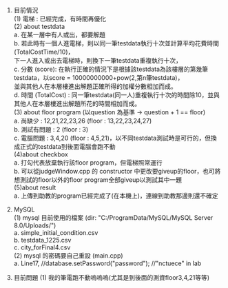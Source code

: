 
1. 目前情況  
  (1) 電梯 : 已經完成，有時間再優化  
  (2) about testdata  
    a. 在某一層中有人或出，都要解題  
    b. 若此時有一個人進電梯，則以同一筆testdata執行十次並計算平均花費時間 (TotalCostTime/10)，  
    下一人進入或出去電梯時，則換下一筆testdata重複執行十次，  
    c. 分數 (score): 在執行正確的情況下是根據該testdata為該樓層的第幾筆testdata，以score = 10000000000+pow(2,第n筆testdata)，  
    並與其他人在本層樓進出解題正確所得的加權分數相加而成。   
    d. 時間 (TotalCost) : 同一筆testdata(同一人)重複執行十次的時間除10，並與其他人在本層樓進出解題所花的時間相加而成。  
  (3) about floor program (以question 為基準 -> question + 1 == floor)  
    a. 尚缺少 : 12,21,22,23,26 (floor : 13,22,23,24,27)  
    b. 測試有問題 : 2 (floor : 3)  
    c. 電腦問題 : 3,4,20 (floor : 4,5,21)，以不同testdata測試時是可行的，但換成正式的testdata到後面電腦會跑不動  
  (4)about checkbox  
    a. 打勾代表放棄執行該floor program，但電梯照常運行  
    b. 可以從judgeWindow.cpp 的 constructor 中更改要giveup的floor，也可將想測試的floor以外的floor program全部giveup以測試其中一題  
  (5)about result  
    a. 上傳到助教的program已經完成了(在本機上)，連線到助教那邊則還不確定  
    
2. MySQL  
  (1) mysql 目前使用的檔案 (dir: "C:/ProgramData/MySQL/MySQL Server 8.0/Uploads/")    
    a. simple_initial_condition.csv  
    b. testdata_1225.csv  
    c. city_forFinal4.csv  
  (2) mysql 的密碼要自己重設 (main.cpp)  
    a. Line17, //database.setPassword("password"); //"nctuece" in lab  
3. 目前問題
  (1) 我的筆電跑不動嗚嗚嗚(尤其是到後面的測資floor3,4,21等等)

